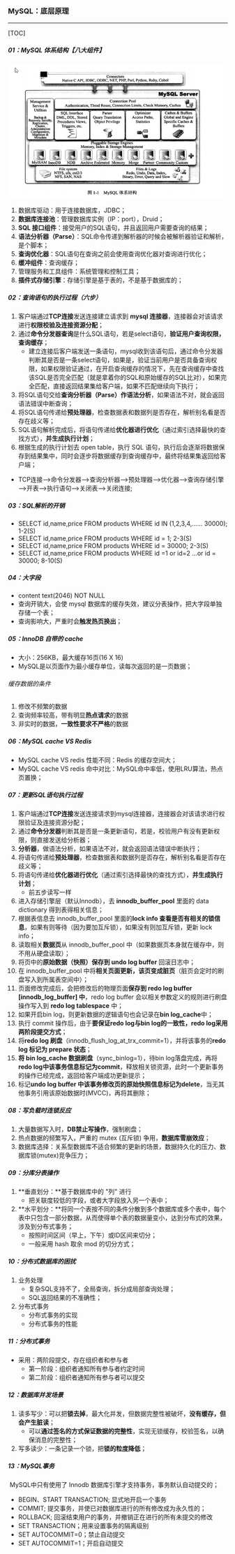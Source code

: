 ### MySQL：底层原理

------

[TOC]

##### 01：MySQL 体系结构【八大组件】

![](https://github.com/likang315/Middleware/blob/master/09%EF%BC%9ASQL%E3%80%81MySQL/photos/mysql%20%E4%BD%93%E7%B3%BB%E7%BB%93%E6%9E%84.png?raw=true)

1. 数据库驱动：用于连接数据库，JDBC；
2. **数据库连接池**：管理数据库实例（IP：port），Druid；
4. **SQL 接口组件**：接受用户的SQL语句，并且返回用户需要查询的结果；
5. **语法分析器（Parse）**：SQL命令传递到解析器的时候会被解析器验证和解析，是个脚本；
6. **查询优化器**：SQL语句在查询之前会使用查询优化器对查询进行优化；
7. **缓冲组件**：查询缓存；
7. 管理服务和工具组件：系统管理和控制工具；
8. **插件式存储引擎**：存储引擎是基于表的，不是基于数据库的；

##### 02：查询语句的执行过程（六步）

1. 客户端通过**TCP连接**发送连接建立请求到 **mysql 连接器**，连接器会对该请求进行**权限校验及连接资源分配**；
2. 通过**命令分发器查询**是什么SQL语句，若是select语句，**验证用户查询权限，查询缓存**；
   - 建立连接后客户端发送一条语句，mysql收到该语句后，通过命令分发器判断其是否是一条select语句，如果是，验证当前用户是否具备查询权限，如果权限验证通过，在开启查询缓存的情况下，先在查询缓存中查找该SQL是否完全匹配（就是拿着你的SQL和原始缓存的SQL比对），如果完全匹配，直接返回结果集给客户端，如果不匹配继续向下执行；
3. 将SQL语句交给**查询分析器（Parse）作语法分析**，如果语法不对，就会返回语法错误中断查询；
4. 将SQL语句传递给**预处理器**，检查数据表和数据列是否存在，解析别名看是否存在歧义等；
5. SQL语句解析完成后，将语句传递给**优化器进行优化**（通过索引选择最快的查找方式），**并生成执行计划**；
6. 根据生成的执行计划去 open table，执行 SQL 语句，执行后会逐渐将数据保存到结果集中，同时会逐步将数据缓存到查询缓存中，最终将结果集返回给客户端；

- TCP连接—>命令分发器—>查询分析器—>预处理器—>优化器—>查询存储引擎—>开表—>执行语句—>关闭表—>关闭连接;

##### 03：SQL解析的开销

- SELECT	id,name,price FROM products WHERE id IN (1,2,3,4,......	30000);              1-2(S) 
- SELECT	id,name,price FROM products WHERE id = 1;				     2-3(S) 
- SELECT	id,name,price FROM products WHERE id = 30000;				     2-3(S)
- SELECT	id,name,price FROM products WHERE id =1 or id=2 …or id = 30000;	    8-10(S)

##### 04：大字段

- content text(2046)  NOT NULL 
- 查询开销大，会使 mysql 数据库的缓存失效，建议分表操作，把大字段单独存储一个表；
- 查询影响大，严重时会**触发热页换出**；

##### 05：InnoDB 自带的 cache

- 大小：256KB，最大缓存16页(16 X 16)
- MySQL是以页面作为最小缓存单位，读每次返回的是一页数据；

######   缓存数据的条件

1. 修改不频繁的数据
2. 查询频率较高，带有明显**热点请求**的数据
3. 非实时的数据，**一致性要求不严格**的数据

##### 06：MySQL cache VS Redis

- MySQL cache VS redis 性能不同：Redis 的缓存空间大；
- MySQL cache VS redis 命中对比：MySQL命中率低，使用LRU算法，热点页置换；

##### 07：更新SQL语句执行过程

1. 客户端通过**TCP连接**发送连接请求到mysql连接器，连接器会对该请求进行权限验证及连接资源分配；
2. 通过**命令分发器**判断其是否是一条更新语句，若是，校验用户有没有更新权限，则直接发送给分析器；
3. **分析器**，做语法分析，如果语法不对，就会返回语法错误中断执行；
4. 将语句传递给**预处理器**，检查数据表和数据列是否存在，解析别名看是否存在歧义等；
5. 将语句传递给**优化器进行优化**（通过索引选择最快的查找方式），**并生成执行计划**；
   - 前五步读写一样
6. 进入存储引擎层（默认Innodb），去 **innodb_buffer_pool** 里面的 data dictionary 得到表得相关信息；
7. 根据表信息去 innodb_buffer_pool 里面的**lock info 查看是否有相关的锁信息**，如果有则等待（因为要加互斥锁），如果没有则加互斥锁，更新 lock info；
8. 读取相关**数据页**从 innodb_buffer_pool 中（如果数据页本身就在缓存中，则不用从硬盘读取）；
9. 将页中的**原始数据（快照）保存到 undo log buffer** 回滚日志中；
10. 在 innodb_buffer_pool 中将**相关页面更新，该页变成脏页**（脏页会定时的刷盘写入到所属表空间中）；
11. 页面修改完成后，会把修改后的物理页面**保存到 redo log buffer [innodb_log_buffer] 中**，redo log buffer 会以相关参数定义的规则进行刷盘操作写入到 **redo log tablespace** 中；
12. 如果开启bin log，则更新数据的逻辑语句也会记录在**bin log_cache**中；
13. 执行 commit 操作后，由于**要保证redo log与bin log的一致性，redo log采用两阶段提交方式**；
14. 将**redo log 刷盘**（innodb_flush_log_at_trx_commit=1），并将该事务的**redo log 标记为 prepare 状态**；
15. **将 bin log_cache 数据刷盘**（sync_binlog=1），待bin log落盘完成，再将**redo log中该事务信息标记为commit**，释放相关锁资源，此时一个更新事务的操作已经完成，返回给客户端成功更新提示；
16. 标记**undo log buffer 中该事务修改页的原始快照信息标记为delete**，当无其他事务引用该原始数据时(MVCC)，再将其删除；

##### 08：写负载时连锁反应

1. 大量数据写入时，**DB禁止写操作**，强制刷盘；
2. 热点数据的频繁写入，严重的 mutex (互斥锁) 争用，**数据库雪崩效应**；
3. 数据库选择：关系型数据库不适合频繁的更新的场景，数据持久化的压力、数据库锁(mutex)竞争压力；

##### 09：分库分表操作

1. **垂直划分：**基于数据库中的 "列" 进行
   - 把关联度较低的字段，或者大字段放入另一个表中；
2. **水平划分：**将同一个表按不同的条件分散到多个数据库或多个表中，每个表中只包含一部分数据，从而使得单个表的数据量变小，达到分布式的效果，涉及到分布式事务；
   - 按照时间区间（早上，下午）或ID区间来切分；
   - 一般采用 hash 取余 mod 的切分方式；

##### 10：分布式数据库的困扰

1. 业务处理
   - 复杂SQL支持不了，全局查询，拆分成局部查询处理；
   - SQL返回结果的不准确性；
2. 分布式事务
   - 分布式事务的实现
   - 分布式事务的性能

##### 11：分布式事务

- 采用：两阶段提交，存在组织者和参与者
  - 第一阶段：组织者通知所有参与者约定时间
  - 第二阶段：组织者通知所有参与者可以提交

##### 12：数据库并发场景

1. 读多写少：可以把**锁去掉**，最大化并发，但数据完整性被破坏，**没有缓存，但会产生脏读**；
   - 可以**通过签名的方式保证数据的完整性**，实现无锁缓存，校验签名，以确保消息的完整性；
2. 写多读少：一条记录一个锁，把**锁的粒度降低**；

##### 13：MySQL事务

​	MySQL中只有使用了 Innodb 数据库引擎才支持事务，事务默认自动提交的；

- BEGIN、START TRANSACTION; 显式地开启一个事务
- COMMIT; 提交事务，并使已对数据库进行的所有修改成为永久性的；
- ROLLBACK; 回滚结束用户的事务，并撤销正在进行的所有未提交的修改
- SET TRANSACTION；用来设置事务的隔离级别
- SET AUTOCOMMIT=0；禁止自动提交 
- SET AUTOCOMMIT=1；开启自动提交